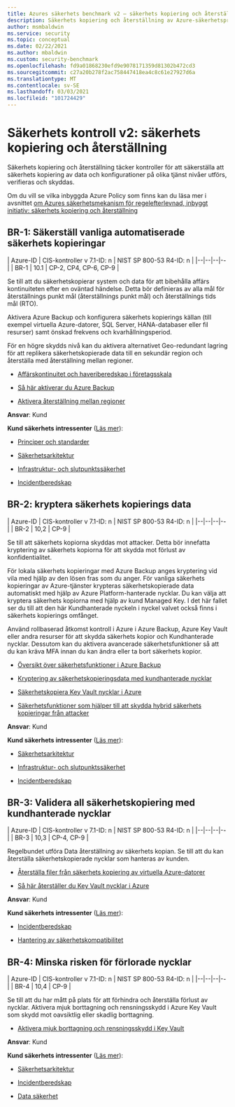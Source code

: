 ```yaml
---
title: Azures säkerhets benchmark v2 – säkerhets kopiering och återställning
description: Säkerhets kopiering och återställning av Azure-säkerhetsprestandatest v2
author: msmbaldwin
ms.service: security
ms.topic: conceptual
ms.date: 02/22/2021
ms.author: mbaldwin
ms.custom: security-benchmark
ms.openlocfilehash: fd9a01868230efd9e9078171359d81302b472cd3
ms.sourcegitcommit: c27a20b278f2ac758447418ea4c8c61e27927d6a
ms.translationtype: MT
ms.contentlocale: sv-SE
ms.lasthandoff: 03/03/2021
ms.locfileid: "101724429"
---
```

# <a name="security-control-v2-backup-and-recovery"></a>Säkerhets kontroll v2: säkerhets kopiering och återställning

Säkerhets kopiering och återställning täcker kontroller för att säkerställa att säkerhets kopiering av data och konfigurationer på olika tjänst nivåer utförs, verifieras och skyddas.

Om du vill se vilka inbyggda Azure Policy som finns kan du läsa mer i avsnittet [om Azures säkerhetsmekanism för regelefterlevnad, inbyggt initiativ: säkerhets kopiering och återställning](../../governance/policy/samples/azure-security-benchmark#backup-and-recovery)

## <a name="br-1-ensure-regular-automated-backups"></a>BR-1: Säkerställ vanliga automatiserade säkerhets kopieringar

| Azure-ID | CIS-kontroller v 7.1-ID: n | NIST SP 800-53 R4-ID: n |
|--|--|--|--|
| BR-1 | 10.1 | CP-2, CP4, CP-6, CP-9 |

Se till att du säkerhetskopierar system och data för att bibehålla affärs kontinuiteten efter en oväntad händelse. Detta bör definieras av alla mål för återställnings punkt mål (återställnings punkt mål) och återställnings tids mål (RTO).

Aktivera Azure Backup och konfigurera säkerhets kopierings källan (till exempel virtuella Azure-datorer, SQL Server, HANA-databaser eller fil resurser) samt önskad frekvens och kvarhållningsperiod.

För en högre skydds nivå kan du aktivera alternativet Geo-redundant lagring för att replikera säkerhetskopierade data till en sekundär region och återställa med återställning mellan regioner.

- [Affärskontinuitet och haveriberedskap i företagsskala](/azure/cloud-adoption-framework/ready/enterprise-scale/business-continuity-and-disaster-recovery)

- [Så här aktiverar du Azure Backup](../../backup/index.yml)

- [Aktivera återställning mellan regioner](../../backup/backup-azure-arm-restore-vms.md#cross-region-restore)

**Ansvar**: Kund

**Kund säkerhets intressenter** ([Läs mer](/azure/cloud-adoption-framework/organize/cloud-security#security-functions)):

- [Principer och standarder](/azure/cloud-adoption-framework/organize/cloud-security-policy-standards)

- [Säkerhetsarkitektur](/azure/cloud-adoption-framework/organize/cloud-security-architecture)

- [Infrastruktur- och slutpunktssäkerhet](/azure/cloud-adoption-framework/organize/cloud-security-infrastructure-endpoint)

- [Incidentberedskap](/azure/cloud-adoption-framework/organize/cloud-security-incident-preparation)

## <a name="br-2-encrypt-backup-data"></a>BR-2: kryptera säkerhets kopierings data

| Azure-ID | CIS-kontroller v 7.1-ID: n | NIST SP 800-53 R4-ID: n |
|--|--|--|--|
| BR-2 | 10,2 | CP-9 |

Se till att säkerhets kopiorna skyddas mot attacker. Detta bör innefatta kryptering av säkerhets kopiorna för att skydda mot förlust av konfidentialitet.

För lokala säkerhets kopieringar med Azure Backup anges kryptering vid vila med hjälp av den lösen fras som du anger. För vanliga säkerhets kopieringar av Azure-tjänster krypteras säkerhetskopierade data automatiskt med hjälp av Azure Platform-hanterade nycklar. Du kan välja att kryptera säkerhets kopiorna med hjälp av kund Managed Key. I det här fallet ser du till att den här Kundhanterade nyckeln i nyckel valvet också finns i säkerhets kopierings omfånget.

Använd rollbaserad åtkomst kontroll i Azure i Azure Backup, Azure Key Vault eller andra resurser för att skydda säkerhets kopior och Kundhanterade nycklar. Dessutom kan du aktivera avancerade säkerhetsfunktioner så att du kan kräva MFA innan du kan ändra eller ta bort säkerhets kopior.

- [Översikt över säkerhetsfunktioner i Azure Backup](../../backup/security-overview.md)

- [Kryptering av säkerhetskopieringsdata med kundhanterade nycklar](../../backup/encryption-at-rest-with-cmk.md) 

- [Säkerhetskopiera Key Vault nycklar i Azure](/powershell/module/azurerm.keyvault/backup-azurekeyvaultkey?view=azurermps-6.13.0)

- [Säkerhetsfunktioner som hjälper till att skydda hybrid säkerhets kopieringar från attacker](../../backup/backup-azure-security-feature.md#prevent-attacks)

**Ansvar**: Kund

**Kund säkerhets intressenter** ([Läs mer](/azure/cloud-adoption-framework/organize/cloud-security#security-functions)):

- [Säkerhetsarkitektur](/azure/cloud-adoption-framework/organize/cloud-security-architecture)

- [Infrastruktur- och slutpunktssäkerhet](/azure/cloud-adoption-framework/organize/cloud-security-infrastructure-endpoint)

- [Incidentberedskap](/azure/cloud-adoption-framework/organize/cloud-security-incident-preparation)

## <a name="br-3-validate-all-backups-including-customer-managed-keys"></a>BR-3: Validera all säkerhetskopiering med kundhanterade nycklar

| Azure-ID | CIS-kontroller v 7.1-ID: n | NIST SP 800-53 R4-ID: n |
|--|--|--|--|
| BR-3 | 10,3 | CP-4, CP-9 |

Regelbundet utföra Data återställning av säkerhets kopian. Se till att du kan återställa säkerhetskopierade nycklar som hanteras av kunden.

- [Återställa filer från säkerhets kopiering av virtuella Azure-datorer](../../backup/backup-azure-restore-files-from-vm.md)

- [Så här återställer du Key Vault nycklar i Azure](/powershell/module/azurerm.keyvault/restore-azurekeyvaultkey?view=azurermps-6.13.0)

**Ansvar**: Kund

**Kund säkerhets intressenter** ([Läs mer](/azure/cloud-adoption-framework/organize/cloud-security#security-functions)):

- [Incidentberedskap](/azure/cloud-adoption-framework/organize/cloud-security-incident-preparation)

- [Hantering av säkerhetskompatibilitet](/azure/cloud-adoption-framework/organize/cloud-security-compliance-management)

## <a name="br-4-mitigate-risk-of-lost-keys"></a>BR-4: Minska risken för förlorade nycklar

| Azure-ID | CIS-kontroller v 7.1-ID: n | NIST SP 800-53 R4-ID: n |
|--|--|--|--|
| BR-4 | 10,4 | CP-9 |

Se till att du har mått på plats för att förhindra och återställa förlust av nycklar. Aktivera mjuk borttagning och rensningsskydd i Azure Key Vault som skydd mot oavsiktlig eller skadlig borttagning.

- [Aktivera mjuk borttagning och rensningsskydd i Key Vault](../../storage/blobs/soft-delete-blob-overview.md?tabs=azure-portal)

**Ansvar**: Kund

**Kund säkerhets intressenter** ([Läs mer](/azure/cloud-adoption-framework/organize/cloud-security#security-functions)):

- [Säkerhetsarkitektur](/azure/cloud-adoption-framework/organize/cloud-security-architecture)

- [Incidentberedskap](/azure/cloud-adoption-framework/organize/cloud-security-incident-preparation)

- [Data säkerhet](/azure/cloud-adoption-framework/organize/cloud-security-data-security)